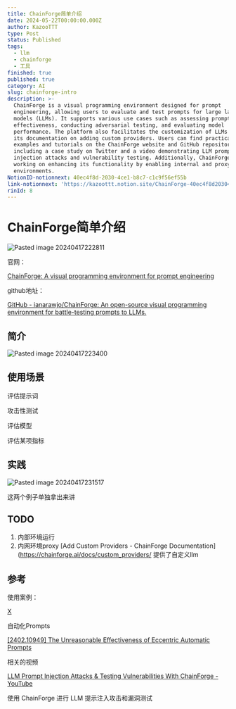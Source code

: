 ```yaml
---
title: ChainForge简单介绍
date: 2024-05-22T00:00:00.000Z
author: KazooTTT
type: Post
status: Published
tags:
  - llm
  - chainforge
  - 工具
finished: true
published: true
category: AI
slug: chainforge-intro
description: >-
  ChainForge is a visual programming environment designed for prompt
  engineering, allowing users to evaluate and test prompts for large language
  models (LLMs). It supports various use cases such as assessing prompt
  effectiveness, conducting adversarial testing, and evaluating model
  performance. The platform also facilitates the customization of LLMs through
  its documentation on adding custom providers. Users can find practical
  examples and tutorials on the ChainForge website and GitHub repository,
  including a case study on Twitter and a video demonstrating LLM prompt
  injection attacks and vulnerability testing. Additionally, ChainForge is
  working on enhancing its functionality by enabling internal and proxy network
  environments.
NotionID-notionnext: 40ec4f8d-2030-4ce1-b8c7-c1c9f56ef55b
link-notionnext: 'https://kazoottt.notion.site/ChainForge-40ec4f8d20304ce1b8c7c1c9f56ef55b'
rinId: 8
---
```


# ChainForge简单介绍

![Pasted image 20240417222811](https://pictures.kazoottt.top/2024/05/20240522-c31876b89dcb822e411af1ef7992eb49.png)

官网：

[ChainForge: A visual programming environment for prompt engineering](https://chainforge.ai/)

github地址：

[GitHub - ianarawjo/ChainForge: An open-source visual programming environment for battle-testing prompts to LLMs.](https://github.com/ianarawjo/ChainForge)

## 简介

![Pasted image 20240417223400](https://pictures.kazoottt.top/2024/05/20240522-a9e96bff073602718c11943e61bcf758.png)

## 使用场景

评估提示词

攻击性测试

评估模型

评估某项指标

## 实践

![Pasted image 20240417231517](https://pictures.kazoottt.top/2024/05/20240522-5fea389ac9bca4a43c076dc442d374e6.png)

这两个例子单独拿出来讲

## TODO

1. 内部环境运行
2. 内网环境proxy [Add Custom Providers - ChainForge Documentation](https://chainforge.ai/docs/custom_providers/ 提供了自定义llm

## 参考

使用案例：

[X](https://twitter.com/9hills/status/1772467763165958602)

自动化Prompts

[\[2402.10949\] The Unreasonable Effectiveness of Eccentric Automatic Prompts](https://arxiv.org/abs/2402.10949)

相关的视频

[LLM Prompt Injection Attacks & Testing Vulnerabilities With ChainForge - YouTube](https://www.youtube.com/watch?v=x1_uEnoxvNs)

使用 ChainForge 进行 LLM 提示注入攻击和漏洞测试
